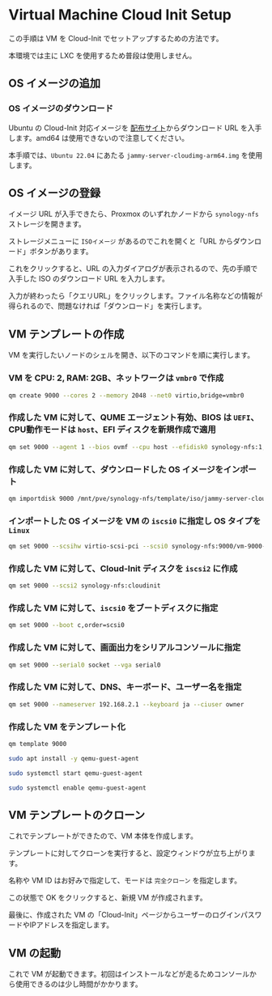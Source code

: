 # Virtual Machine Cloud Init Setup

この手順は VM を Cloud-Init でセットアップするための方法です。

本環境では主に LXC を使用するため普段は使用しません。

## OS イメージの追加

### OS イメージのダウンロード

Ubuntu の Cloud-Init 対応イメージを [配布サイト](https://cloud-images.ubuntu.com/)からダウンロード URL を入手します。amd64 は使用できないので注意してください。

本手順では、`Ubuntu 22.04` にあたる `jammy-server-cloudimg-arm64.img` を使用します。

## OS イメージの登録

イメージ URL が入手できたら、Proxmox のいずれかノードから `synology-nfs` ストレージを開きます。

ストレージメニューに `ISOイメージ` があるのでこれを開くと「URL からダウンロード」ボタンがあります。

これをクリックすると、URL の入力ダイアログが表示されるので、先の手順で入手した ISO のダウンロード URL を入力します。

入力が終わったら「クエリURL」をクリックします。ファイル名称などの情報が得られるので、問題なければ「ダウンロード」を実行します。

## VM テンプレートの作成

VM を実行したいノードのシェルを開き、以下のコマンドを順に実行します。

### VM を CPU: 2, RAM: 2GB、ネットワークは `vmbr0` で作成

```sh
qm create 9000 --cores 2 --memory 2048 --net0 virtio,bridge=vmbr0
```

### 作成した VM に対して、QUME エージェント有効、BIOS は `UEFI`、CPU動作モードは `host`、EFI ディスクを新規作成で適用

```sh
qm set 9000 --agent 1 --bios ovmf --cpu host --efidisk0 synology-nfs:1,format=qcow2,efitype=4m,pre-enrolled-keys=1,size=64M
```

### 作成した VM に対して、ダウンロードした OS イメージをインポート

```sh
qm importdisk 9000 /mnt/pve/synology-nfs/template/iso/jammy-server-cloudimg-arm64.img synology-nfs -format qcow2
```

### インポートした OS イメージを VM の `iscsi0` に指定し OS タイプを `Linux`

```sh
qm set 9000 --scsihw virtio-scsi-pci --scsi0 synology-nfs:9000/vm-9000-disk-1.qcow2 --ostype l26
```

### 作成した VM に対して、Cloud-Init ディスクを `iscsi2` に作成

```sh
qm set 9000 --scsi2 synology-nfs:cloudinit
```

### 作成した VM に対して、`iscsi0` をブートディスクに指定

```sh
qm set 9000 --boot c,order=scsi0
```

### 作成した VM に対して、画面出力をシリアルコンソールに指定

```sh
qm set 9000 --serial0 socket --vga serial0
```

### 作成した VM に対して、DNS、キーボード、ユーザー名を指定

```sh
qm set 9000 --nameserver 192.168.2.1 --keyboard ja --ciuser owner
```

### 作成した VM をテンプレート化

```sh
qm template 9000
```

```sh
sudo apt install -y qemu-guest-agent
```

```sh
sudo systemctl start qemu-guest-agent
```

```sh
sudo systemctl enable qemu-guest-agent
```

## VM テンプレートのクローン

これでテンプレートができたので、VM 本体を作成します。

テンプレートに対してクローンを実行すると、設定ウィンドウが立ち上がります。

名称や VM ID はお好みで指定して、モードは `完全クローン` を指定します。

この状態で OK をクリックすると、新規 VM が作成されます。

最後に、作成された VM の「Cloud-Init」ページからユーザーのログインパスワードやIPアドレスを指定します。

## VM の起動

これで VM が起動できます。初回はインストールなどが走るためコンソールから使用できるのは少し時間がかかります。
